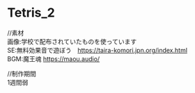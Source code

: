 # Tetris_2
//素材<br>
画像:学校で配布されていたものを使っています<br>
SE:無料効果音で遊ぼう　https://taira-komori.jpn.org/index.html  <br>
BGM:魔王魂 https://maou.audio/ <br>

//制作期間<br>
1週間弱<br>


